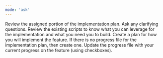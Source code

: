 ```yaml
---
mode: 'ask'
---
```

Review the assigned portion of the implementation plan. 
Ask any clarifying questions. 
Review the existing scripts to know what you can leverage for the implementation and what you need you to build.
Create a plan for how you will implement the feature. 
If there is no progress file for the implementation plan, then create one.
Update the progress file with your current progress on the feature (using checkboxes).
